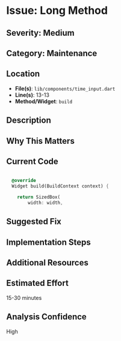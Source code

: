 # Issue: Long Method

## Severity: Medium

## Category: Maintenance

## Location
- **File(s)**: `lib/components/time_input.dart`
- **Line(s)**: 13-13
- **Method/Widget**: `build`

## Description


## Why This Matters


## Current Code
```dart

  @override
  Widget build(BuildContext context) {

    return SizedBox(
        width: width,
```

## Suggested Fix


## Implementation Steps


## Additional Resources


## Estimated Effort
15-30 minutes

## Analysis Confidence
High
